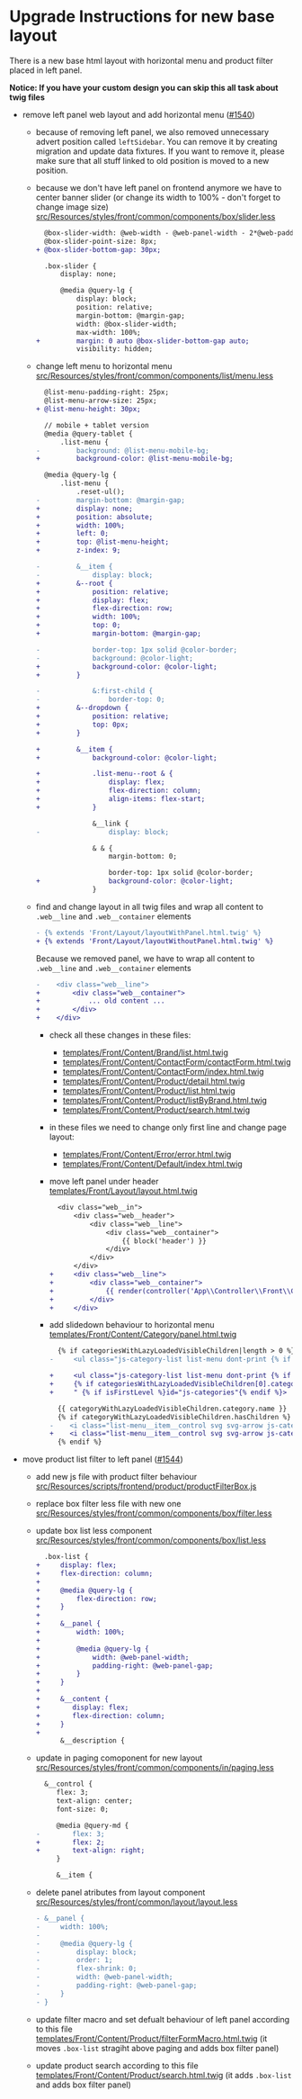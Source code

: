 # Upgrade Instructions for new base layout
There is a new base html layout with horizontal menu and product filter placed in left panel.

**Notice: If you have your custom design you can skip this all task about twig files**


- remove left panel web layout and add horizontal menu ([#1540](https://github.com/shopsys/shopsys/pull/1540))
    - because of removing left panel, we also removed unnecessary advert position called `leftSidebar`. You can remove it by creating migration and update data fixtures. If you want to remove it, please make sure that all stuff linked to old position is moved to a new position.
    - because we don't have left panel on frontend anymore we have to center banner slider (or change its width to 100% - don't forget to change image size) [src/Resources/styles/front/common/components/box/slider.less](https://github.com/shopsys/shopsys/blob/9.0/project-base/src/Resources/styles/front/common/components/box/slider.less)
        ```diff
          @box-slider-width: @web-width - @web-panel-width - 2*@web-padding;
          @box-slider-point-size: 8px;
        + @box-slider-bottom-gap: 30px;

          .box-slider {
              display: none;

              @media @query-lg {
                  display: block;
                  position: relative;
                  margin-bottom: @margin-gap;
                  width: @box-slider-width;
                  max-width: 100%;
        +         margin: 0 auto @box-slider-bottom-gap auto;
                  visibility: hidden;
        ```
    - change left menu to horizontal menu [src/Resources/styles/front/common/components/list/menu.less](https://github.com/shopsys/shopsys/blob/9.0/project-base/src/Resources/styles/front/common/components/list/menu.less)
        ```diff
          @list-menu-padding-right: 25px;
          @list-menu-arrow-size: 25px;
        + @list-menu-height: 30px;

          // mobile + tablet version
          @media @query-tablet {
              .list-menu {
        -         background: @list-menu-mobile-bg;
        +         background-color: @list-menu-mobile-bg;

          @media @query-lg {
              .list-menu {
                  .reset-ul();
        -         margin-bottom: @margin-gap;
        +         display: none;
        +         position: absolute;
        +         width: 100%;
        +         left: 0;
        +         top: @list-menu-height;
        +         z-index: 9;

        -         &__item {
        -             display: block;
        +         &--root {
        +             position: relative;
        +             display: flex;
        +             flex-direction: row;
        +             width: 100%;
        +             top: 0;
        +             margin-bottom: @margin-gap;

        -             border-top: 1px solid @color-border;
        -             background: @color-light;
        +             background-color: @color-light;
        +         }

        -             &:first-child {
        -                 border-top: 0;
        +         &--dropdown {
        +             position: relative;
        +             top: 0px;
        +         }

        +         &__item {
        +             background-color: @color-light;

        +             .list-menu--root & {
        +                 display: flex;
        +                 flex-direction: column;
        +                 align-items: flex-start;
        +             }

                      &__link {
        -                 display: block;

                      & & {
                          margin-bottom: 0;

                          border-top: 1px solid @color-border;
        +                 background-color: @color-light;
                      }
        ```

    - find and change layout in all twig files and wrap all content to `.web__line` and `.web__container` elements
        ```diff
        - {% extends 'Front/Layout/layoutWithPanel.html.twig' %}
        + {% extends 'Front/Layout/layoutWithoutPanel.html.twig' %}
        ```

        Because we removed panel, we have to wrap all content to `.web__line` and `.web__container` elements
        ```diff
        -    <div class="web__line">
        +        <div class="web__container">
        +            ... old content ...
        +        </div>
        +    </div>
        ```

        - check all these changes in these files:
            - [templates/Front/Content/Brand/list.html.twig](https://github.com/shopsys/shopsys/blob/9.0/project-base/templates/Front/Content/Brand/list.html.twig)
            - [templates/Front/Content/ContactForm/contactForm.html.twig](https://github.com/shopsys/shopsys/blob/9.0/project-base/templates/Front/Content/ContactForm/contactForm.html.twig)
            - [templates/Front/Content/ContactForm/index.html.twig](https://github.com/shopsys/shopsys/blob/9.0/project-base/templates/Front/Content/ContactForm/index.html.twig)
            - [templates/Front/Content/Product/detail.html.twig](https://github.com/shopsys/shopsys/blob/9.0/project-base/templates/Front/Content/Product/detail.html.twig)
            - [templates/Front/Content/Product/list.html.twig](https://github.com/shopsys/shopsys/blob/9.0/project-base/templates/Front/Content/Product/list.html.twig)
            - [templates/Front/Content/Product/listByBrand.html.twig](https://github.com/shopsys/shopsys/blob/9.0/project-base/templates/Front/Content/Product/listByBrand.html.twig)
            - [templates/Front/Content/Product/search.html.twig](https://github.com/shopsys/shopsys/blob/9.0/project-base/templates/Front/Content/Product/search.html.twig)

        - in these files we need to change only first line and change page layout:
            - [templates/Front/Content/Error/error.html.twig](https://github.com/shopsys/shopsys/blob/9.0/project-base/templates/Front/Content/Error/error.html.twig)
            - [templates/Front/Content/Default/index.html.twig](https://github.com/shopsys/shopsys/blob/9.0/project-base/templates/Front/Content/Default/index.html.twig)

        - move left panel under header [templates/Front/Layout/layout.html.twig](https://github.com/shopsys/shopsys/blob/9.0/project-base/templates/Front/Layout/layout.html.twig)
            ```diff
              <div class="web__in">
                  <div class="web__header">
                      <div class="web__line">
                          <div class="web__container">
                              {{ block('header') }}
                          </div>
                      </div>
                  </div>
            +     <div class="web__line">
            +         <div class="web__container">
            +             {{ render(controller('App\\Controller\\Front\\CategoryController:panelAction', { request: app.request } )) }}
            +         </div>
            +     </div>
            ```

      - add slidedown behaviour to horizontal menu [templates/Front/Content/Category/panel.html.twig](https://github.com/shopsys/shopsys/blob/9.0/project-base/templates/Front/Content/Category/panel.html.twig)
          ```diff
            {% if categoriesWithLazyLoadedVisibleChildren|length > 0 %}
          -     <ul class="js-category-list list-menu dont-print {% if isFirstLevel %}list-menu--root{% endif %}" {% if isFirstLevel %}id="js-categories"{% endif %}>

          +     <ul class="js-category-list list-menu dont-print {% if isFirstLevel %}list-menu--root{% endif %}
          +     {% if categoriesWithLazyLoadedVisibleChildren[0].category.level > 2 %}list-menu--dropdown{% endif %}
          +     " {% if isFirstLevel %}id="js-categories"{% endif %}>
          ```
          ```diff
            {{ categoryWithLazyLoadedVisibleChildren.category.name }}
            {% if categoryWithLazyLoadedVisibleChildren.hasChildren %}
          -    <i class="list-menu__item__control svg svg-arrow js-category-collapse-control {% if categoryWithLazyLoadedVisibleChildren.category in openCategories %}open{% endif %}" data-url="{{ url('front_category_branch', { parentCategoryId: categoryWithLazyLoadedVisibleChildren.category.id }) }}"></i>
          +    <i class="list-menu__item__control svg svg-arrow js-category-collapse-control" data-url="{{ url('front_category_branch', { parentCategoryId: categoryWithLazyLoadedVisibleChildren.category.id }) }}"></i>
            {% endif %}
          ```
        
- move product list filter to left panel ([#1544](https://github.com/shopsys/shopsys/pull/1544))
    - add new js file with product filter behaviour [src/Resources/scripts/frontend/product/productFilterBox.js](https://github.com/shopsys/shopsys/blob/9.0/project-base/src/Resources/scripts/frontend/product/productFilterToggler.js)

    - replace box filter less file with new one [src/Resources/styles/front/common/components/box/filter.less](https://github.com/shopsys/shopsys/blob/9.0/project-base/src/Resources/styles/front/common/components/box/filter.less)

    - update box list less component [src/Resources/styles/front/common/components/box/list.less](https://github.com/shopsys/shopsys/blob/9.0/project-base/src/Resources/styles/front/common/components/box/list.less)
        ```diff
          .box-list {
        +     display: flex;
        +     flex-direction: column;
        +
        +     @media @query-lg {
        +         flex-direction: row;
        +     }
        +
        +     &__panel {
        +         width: 100%;
        +
        +         @media @query-lg {
        +             width: @web-panel-width;
        +             padding-right: @web-panel-gap;
        +         }
        +     }
        +
        +     &__content {
        +        display: flex;
        +        flex-direction: column;
        +     }
        +
              &__description {
        ```

    - update in paging comoponent for new layout [src/Resources/styles/front/common/components/in/paging.less](https://github.com/shopsys/shopsys/blob/9.0/project-base/src/Resources/styles/front/common/components/in/paging.less)
        ```diff
          &__control {
             flex: 3;
             text-align: center;
             font-size: 0;

             @media @query-md {
        -        flex: 3;
        +        flex: 2;
        +        text-align: right;
             }

             &__item {
        ```

    - delete panel atributes from layout component [src/Resources/styles/front/common/layout/layout.less](https://github.com/shopsys/shopsys/blob/9.0/project-base/src/Resources/styles/front/common/layout/layout.less)
        ```diff
        - &__panel {
        -     width: 100%;
        -
        -     @media @query-lg {
        -         display: block;
        -         order: 1;
        -         flex-shrink: 0;
        -         width: @web-panel-width;
        -         padding-right: @web-panel-gap;
        -     }
        - }
        ```

    - update filter macro and set defualt behaviour of left panel according to this file [templates/Front/Content/Product/filterFormMacro.html.twig](https://github.com/shopsys/shopsys/blob/9.0/project-base/templates/Front/Content/Product/filterFormMacro.html.twig) (it moves `.box-list` stragiht above paging and adds box filter panel)

    - update product search according to this file [templates/Front/Content/Product/search.html.twig](https://github.com/shopsys/shopsys/blob/9.0/project-base/templates/Front/Content/Product/search.html.twig) (it adds `.box-list` and adds box filter panel)
